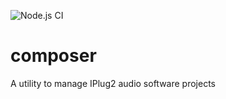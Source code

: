 ![Node.js CI](https://github.com/alexliesenfeld/composer/workflows/Node.js%20CI/badge.svg?branch=master)
# composer
A utility to manage IPlug2 audio software projects 
